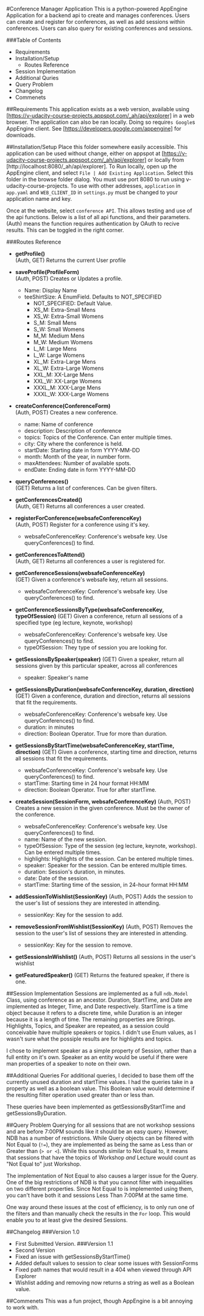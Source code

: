 #Conference Manager Application
This is a python-powered AppEngine Application for a backend api to create and manages conferences. Users can create and register for conferences, as well as add sessions within conferences. Users can also query for existing conferences and sessions.

###Table of Contents
- Requirements
- Installation/Setup
  - Routes Reference
- Session Implementation
- Additional Quries
- Query Problem
- Changelog
- Commenets

##Requirements
This application exists as a web version, available using [https://v-udacity-course-projects.appspot.com/_ah/api/explorer] in a web browser.
The application can also be ran locally. Doing so require`s Google`s AppEngine client. See [https://developers.google.com/appengine] for downloads.


##Installation/Setup
Place this folder somewhere easily accessible. This application can be used without change, either on appspot at  [https://v-udacity-course-projects.appspot.com/_ah/api/explorer] or locally from [http://localhost:8080/_ah/api/explorer]. To Run locally, open up the AppEngine client, and select `File | Add Existing Application`. Select this folder in the browse folder dialog. You must use port 8080 to run using v-udacity-course-projects. To use with other addresses, `application` in `app.yaml` and `WEB_CLIENT_ID` in `settings.py` must be changed to your application name and key.

Once at the website, select `conference API`. This allows testing and use of the api functions. Below is a list of all api functions, and their parameters. (Auth) means the function requires authentication by OAuth to recive results. This can be toggled in the right corner.

###Routes Reference
- **getProfile()**  
(Auth, GET) Returns the current User profile

- **saveProfile(ProfileForm)**  
(Auth, POST) Creates or Updates a profile.
  - Name: Display Name
  - teeShirtSize: A EnumField. Defaults to NOT_SPECIFIED
    - NOT_SPECIFIED: Default Value.
    - XS_M: Extra-Small Mens
    - XS_W: Extra-Small Womens
    - S_M: Small Mens
    - S_W: Small Womens
    - M_M: Medium Mens
    - M_W: Medium Womens
    - L_M: Large Mens
    - L_W: Large Womens
    - XL_M: Extra-Large Mens
    - XL_W: Extra-Large Womens
    - XXL_M: XX-Large Mens
    - XXL_W: XX-Large Womens
    - XXXL_M: XXX-Large Mens
    - XXXL_W: XXX-Large Womens


- **createConference(ConferenceForm)**  
(Auth, POST) Creates a new conference.
  - name: Name of conference
  - description: Description of conference
  - topics: Topics of the Conference. Can enter multiple times.
  - city: City where the conference is held.
  - startDate: Starting date in form YYYY-MM-DD
  - month: Month of the year, in number form.
  - maxAttendees: Number of available spots.
  - endDate: Ending date in form YYYY-MM-DD

- **queryConferences()**  
(GET) Returns a list of conferences. Can be given filters.

- **getConferencesCreated()**  
(Auth, GET) Returns all conferences a user created.

- **registerForConference(websafeConferenceKey)**  
(Auth, POST) Register for a conference using it's key.
  - websafeConferenceKey: Conference's websafe key. Use queryConferences() to find.

- **getConferencesToAttend()**  
(Auth, GET) Returns all conferences a user is registered for.

- **getConferenceSessions(websafeConferenceKey)**  
(GET) Given a conference's websafe key, return all sessions.
  - websafeConferenceKey: Conference's websafe key. Use queryConferences() to find.

- **getConferenceSessionsByType(websafeConferenceKey, typeOfSession)**
(GET) Given a conference, return all sessions of a specified type (eg lecture, keynote, workshop)
  - websafeConferenceKey: Conference's websafe key. Use queryConferences() to find.
  - typeOfSession: They type of session you are looking for.

- **getSessionsBySpeaker(speaker)**
(GET) Given a speaker, return all sessions given by this particular speaker, across all conferences
  - speaker: Speaker's name

- **getSessionsByDuration(websafeConferenceKey, duration, direction)**
(GET) Given a conference, duration and direction, returns all sessions that fit the requirements.
  - websafeConferenceKey: Conference's websafe key. Use queryConferences() to find.
  - duration: in minutes
  - direction: Boolean Operator. True for more than duration.

- **getSessionsByStartTime(websafeConferenceKey, startTime, direction)**
(GET) Given a conference, starting time and direction, returns all sessions that fit the requirements.
  - websafeConferenceKey: Conference's websafe key. Use queryConferences() to find.
  - startTime: Starting time in 24 hour format HH:MM
  - direction: Boolean Operator. True for after startTime.

- **createSession(SessionForm, websafeConferenceKey)**
(Auth, POST) Creates a new session in the given conference. Must be the owner of the conference.
  - websafeConferenceKey: Conference's websafe key. Use queryConferences() to find.
  - name: Name of the new session.
  - typeOfSession: Type of the session (eg lecture, keynote, workshop). Can be entered multiple times.
  - highlights: Highlights of the session. Can be entered multiple times.
  - speaker: Speaker for the session. Can be entered multiple times.
  - duration: Session's duration, in minutes.
  - date: Date of the session.
  - startTime: Starting time of the session, in 24-hour format HH:MM

- **addSessionToWishlist(SessionKey)**
(Auth, POST) Adds the session to the user's list of sessions they are interested in attending.
  - sessionKey: Key for the session to add.

- **removeSessionFromWishlist(SessionKey)**
(Auth, POST) Removes the session to the user's list of sessions they are interested in attending.
  - sessionKey: Key for the session to remove.

- **getSessionsInWishlist()**
(Auth, POST) Returns all sessions in the user's wishlist

- **getFeaturedSpeaker()**
(GET) Returns the featured speaker, if there is one.

##Session Implementation
Sessions are implemented as a full `ndb.Model` Class, using conference as an ancestor. Duration, StartTime, and Date are implemented as Integer, Time, and Date respectively. StartTime is a time object because it refers to a discrete time, while Duration is an integer because it is a length of time. The remaining properties are Strings. Highlights, Topics, and Speaker are repeated, as a session could conceivable have multiple speakers or topics. I didn't use Enum values, as I wasn't sure what the possiple results are for highlights and topics.

I chose to implement speaker as a simple property of Session, rather than a full entity on it's own. Speaker as an entity would be useful if there were man properties of a speaker to note on their own.

##Additional Queries
For additional queries, I decided to base them off the currently unused duration and startTime values. I had the queries take in a property as well as a boolean value. This Boolean value would determine if the resulting filter operation used greater than or less than.

These queries have been implemented as getSessionsByStartTime and getSessionsByDuration.

##Query Problem
Querying for all sessions that are not workshop sessions and are before 7:00PM sounds like it should be an easy query. However, NDB has a number of restrictions. While Query objects can be filtered with Not Equal to (`!=`), they are implemented as being the same as Less than or Greater than (`> or <`). While this sounds similar to Not Equal to, it means that sessions that have the topics of Workshop *and* Lecture would count as "Not Equal to" just Workshop.

The implementation of Not Equal to also causes a larger issue for the Query. One of the big restrictions of NDB is that you cannot filter with inequalities on two different properties. Since Not Equal to is implemented using them, you can't have both it and sessions Less Than 7:00PM at the same time.

One way around these issues at the cost of efficiency, is to only run one of the filters and than manually check the results in the `For` loop. This would enable you to at least give the desired Sessions.

##Changelog
###Version 1.0
- First Submitted Version.
###Version 1.1
- Second Version
- Fixed an issue with getSessionsByStartTime()
- Added default values to session to clear some issues with SessionForms
- Fixed path names that would result in a 404 when viewed through API Explorer
- Wishlist adding and removing now returns a string as well as a Boolean value.

##Commenets
This was a fun project, though AppEngine is a bit annoying to work with.